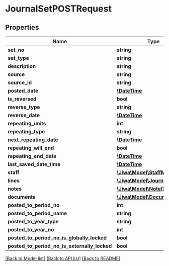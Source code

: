 # JournalSetPOSTRequest

## Properties
Name | Type | Description | Notes
------------ | ------------- | ------------- | -------------
**set_no** | **string** |  | [optional] 
**set_type** | **string** |  | [optional] 
**description** | **string** |  | [optional] 
**source** | **string** |  | [optional] 
**source_id** | **string** |  | [optional] 
**posted_date** | [**\DateTime**](\DateTime.md) |  | [optional] 
**is_reversed** | **bool** |  | [optional] 
**reverse_type** | **string** |  | [optional] 
**reverse_date** | [**\DateTime**](\DateTime.md) |  | [optional] 
**repeating_units** | **int** |  | [optional] 
**repeating_type** | **string** |  | [optional] 
**next_repeating_date** | [**\DateTime**](\DateTime.md) |  | [optional] 
**repeating_will_end** | **bool** |  | [optional] 
**repeating_end_date** | [**\DateTime**](\DateTime.md) |  | [optional] 
**last_saved_date_time** | [**\DateTime**](\DateTime.md) |  | [optional] 
**staff** | [**\Jiwa\Model\StaffMember**](StaffMember.md) |  | [optional] 
**lines** | [**\Jiwa\Model\JournalSetLine[]**](JournalSetLine.md) |  | [optional] 
**notes** | [**\Jiwa\Model\Note[]**](Note.md) |  | [optional] 
**documents** | [**\Jiwa\Model\Document[]**](Document.md) |  | [optional] 
**posted_to_period_no** | **int** |  | [optional] 
**posted_to_period_name** | **string** |  | [optional] 
**posted_to_year_type** | **string** |  | [optional] 
**posted_to_year_no** | **int** |  | [optional] 
**posted_to_period_no_is_globally_locked** | **bool** |  | [optional] 
**posted_to_period_no_is_externally_locked** | **bool** |  | [optional] 

[[Back to Model list]](../README.md#documentation-for-models) [[Back to API list]](../README.md#documentation-for-api-endpoints) [[Back to README]](../README.md)


